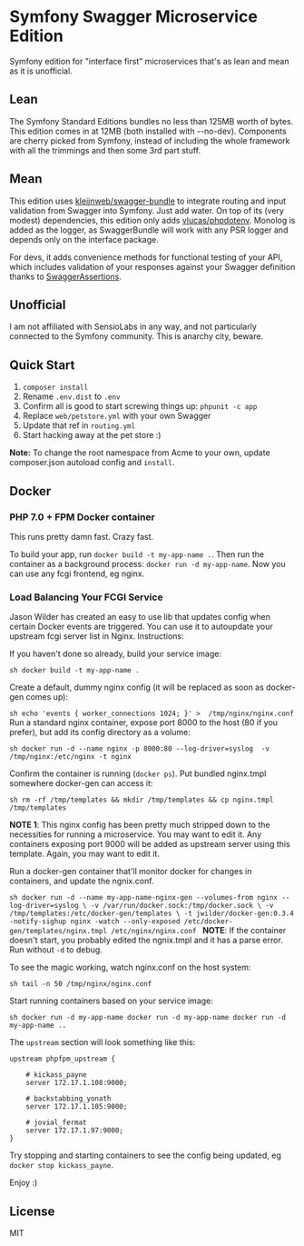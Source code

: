 # Symfony Swagger Microservice Edition 

Symfony edition for "interface first" microservices that's as lean and mean as it is unofficial.  

## Lean

The Symfony Standard Editions bundles no less than 125MB worth of bytes. This edition comes in at 12MB (both installed with --no-dev). Components are cherry picked from Symfony, instead of including the whole framework with all the trimmings and then some 3rd part stuff.
 
## Mean

This edition uses [kleijnweb/swagger-bundle](https://github.com/kleijnweb/swagger-bundle) to integrate routing and input validation from Swagger into Symfony. Just add water. On top of its (very modest) dependencies, this edition only adds [vlucas/phpdotenv](https://github.com/vlucas/phpdotenv). Monolog is added as the logger, as SwaggerBundle will work with any PSR logger and depends only on the interface package.

For devs, it adds convenience methods for functional testing of your API, which includes validation of your responses against your Swagger definition thanks to [SwaggerAssertions](https://github.com/Maks3w/SwaggerAssertions).

## Unofficial

I am not affiliated with SensioLabs in any way, and not particularly connected to the Symfony community. This is anarchy city, beware.

## Quick Start

1. `composer install`
2. Rename `.env.dist` to `.env`
3. Confirm all is good to start screwing things up: `phpunit -c app` 
4. Replace `web/petstore.yml` with your own Swagger
5. Update that ref in `routing.yml`
6. Start hacking away at the pet store :)

__Note:__ To change the root namespace from Acme to your own, update composer.json autoload config and `install`.


## Docker

### PHP 7.0 + FPM Docker container

This runs pretty damn fast. Crazy fast.

To build your app, run `docker build -t my-app-name .`. 
Then run the container as a background process: `docker run -d my-app-name`. Now you can use any fcgi frontend, eg nginx.

### Load Balancing Your FCGI Service
 
Jason Wilder has created an easy to use lib that updates config when certain Docker events are triggered. You can use it to autoupdate your upstream fcgi server list in Nginx. Instructions:

If you haven't done so already, build your service image:

``sh
docker build -t my-app-name .
``

Create a default, dummy nginx config (it will be replaced as soon as docker-gen comes up):

``sh
echo 'events {
          worker_connections 1024;
      }' >  /tmp/nginx/nginx.conf
``
Run a standard nginx container, expose port 8000 to the host (80 if you prefer), but add its config directory as a volume:

``sh
docker run -d --name nginx -p 8000:80 --log-driver=syslog  -v /tmp/nginx:/etc/nginx -t nginx
``

Confirm the container is running (`docker ps`). Put bundled nginx.tmpl somewhere docker-gen can access it:

``sh
rm -rf /tmp/templates && mkdir /tmp/templates && cp nginx.tmpl /tmp/templates
``

__NOTE 1__: This nginx config has been pretty much stripped down to the necessities for running a microservice. You may want to edit it. Any containers exposing port 9000 will be added as upstream server using this template. Again, you may want to edit it.

Run a docker-gen container that'll monitor docker for changes in containers, and update the ngnix.conf.

``sh
docker run -d --name my-app-name-nginx-gen --volumes-from nginx --log-driver=syslog \
   -v /var/run/docker.sock:/tmp/docker.sock \
   -v /tmp/templates:/etc/docker-gen/templates \
   -t jwilder/docker-gen:0.3.4 -notify-sighup nginx -watch --only-exposed /etc/docker-gen/templates/nginx.tmpl /etc/nginx/nginx.conf
``
__NOTE__: If the container doesn't start, you probably edited the ngnix.tmpl and it has a parse error. Run without `-d` to debug.

To see the magic working, watch nginx.conf on the host system:

``sh
tail -n 50 /tmp/nginx/nginx.conf
``

Start running containers based on your service image:

``sh
docker run -d my-app-name
docker run -d my-app-name
docker run -d my-app-name
..
``

The `upstream` section will look something like this:

```
upstream phpfpm_upstream {

    # kickass_payne
    server 172.17.1.108:9000;

    # backstabbing_yonath
    server 172.17.1.105:9000;

    # jovial_fermat
    server 172.17.1.97:9000;
}
```

Try stopping and starting containers to see the config being updated, eg `docker stop kickass_payne`.

Enjoy :) 


## License

MIT
